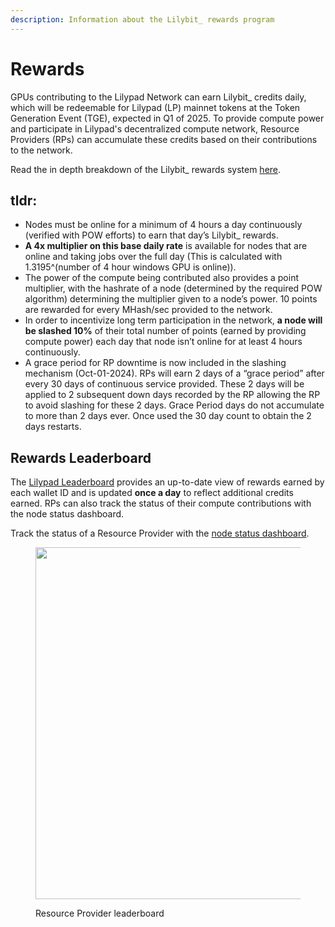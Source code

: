 ```yaml
---
description: Information about the Lilybit_ rewards program
---
```


# Rewards

GPUs contributing to the Lilypad Network can earn Lilybit\_ credits daily, which will be redeemable for Lilypad (LP) mainnet tokens at the Token Generation Event (TGE), expected in Q1 of 2025. To provide compute power and participate in Lilypad's decentralized compute network, Resource Providers (RPs) can accumulate these credits based on their contributions to the network.

Read the in depth breakdown of the Lilybit\_ rewards system [here](https://blog.lilypadnetwork.org/update-to-the-lilybit-rewards-calculation).&#x20;

## **tldr:**

* Nodes must be online for a minimum of 4 hours a day continuously (verified with POW efforts) to earn that day’s Lilybit\_ rewards.
* **A 4x multiplier on this base daily rate** is available for nodes that are online and taking jobs over the full day (This is calculated with 1.3195^(number of 4 hour windows GPU is online)).
* The power of the compute being contributed also provides a point multiplier, with the hashrate of a node (determined by the required POW algorithm) determining the multiplier given to a node’s power. 10 points are rewarded for every MHash/sec provided to the network.
* In order to incentivize long term participation in the network, **a node will be slashed 10%** of their total number of points (earned by providing compute power) each day that node isn’t online for at least 4 hours continuously.
* A grace period for RP downtime is now included in the slashing mechanism (Oct-01-2024). RPs will earn 2 days of a “grace period” after every 30 days of continuous service provided. These 2 days will be applied to 2 subsequent down days recorded by the RP allowing the RP to avoid slashing for these 2 days. Grace Period days do not accumulate to more than 2 days ever. Once used the 30 day count to obtain the 2 days restarts.

## Rewards Leaderboard

The [Lilypad Leaderboard](https://info.lilypad.tech/leaderboard)  provides an up-to-date view of rewards earned by each wallet ID and is updated **once a day** to reflect additional credits earned. RPs can also track the status of their compute contributions with the node status dashboard.

Track the status of a Resource Provider with the [node status dashboard](https://info.lilypad.tech/node-status).

<figure><img src="../.gitbook/assets/Screenshot 2024-08-20 at 1.44.49 PM.png" alt="" width="563"><figcaption><p>Resource Provider leaderboard</p></figcaption></figure>
